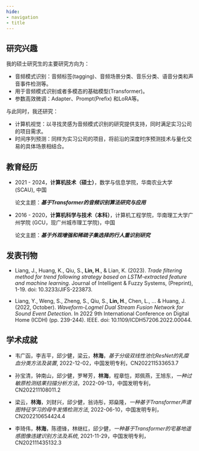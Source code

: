 ```yaml
---
hide:
- navigation
- title
---
```

## 研究兴趣

我的硕士研究生的主要研究方向为：

- 音频模式识别：音频标签(tagging)、音频场景分类、音乐分类、语音分类和声音事件检测等。
- 用于音频模式识别或者多模态的基础模型(Transformer)。
- 参数高效微调：Adapter、Prompt(Prefix) 和LoRA等。

与此同时，我还研究：

- 计算机视觉：以寻找灵感为音频模式识别的研究提供支持，同时满足实习公司的项目需求。
- 时间序列预测：同样为实习公司的项目，将前沿的深度时序预测技术与量化交易的具体场景相结合。


## 教育经历

- 2021 - 2024，**计算机技术（硕士）**，数学与信息学院，华南农业大学 (SCAU), 中国

    论文主题：***基于Transformer的音频识别算法研究与应用***

- 2016 - 2020，**计算机科学与技术（本科）**，计算机工程学院，华南理工大学广州学院 (GCU，现广州城市理工学院)，中国

    论文主题：***基于外观增强和稀疏子集选择的行人重识别研究***

## 发表刊物

- Liang, J., Huang, K., Qiu, S., **Lin, H**., & Lian, K. (2023). *Trade filtering method for trend following strategy based on LSTM-extracted feature and machine learning*. Journal of Intelligent & Fuzzy Systems, (Preprint), 1-19. doi: 10.3233/JIFS-223873.

- Liang, Y., Weng, S., Zheng, S., Qiu, S., **Lin, H**., Chen, L., ... & Huang, J. (2022, October). *Waveform-Logmel Dual Stream Fusion Network for Sound Event Detection*. In 2022 9th International Conference on Digital Home (ICDH) (pp. 239-244). IEEE. doi: 10.1109/ICDH57206.2022.00044.

## 学术成就

- 韦广函，李吉平，邱少健，梁云，**林海**，*基于分级双线性池化ResNet的乳糜血分类方法及装置*, 2022-12-02，中国发明专利，CN202211533653.7

- 孙宝清，钟南山，邱少健，罗琴芳，**林海**，程章恺，郑佩燕，王旭东，*一种过敏原检测结果扫描分析方法*，2022-09-13，中国发明专利，CN202211108011.2

- 梁云，**林海**，刘财兴，邱少健，翁诗彤，郑燊隆，*一种基于Transformer声谱图特征学习的母牛发情检测方法*, 2022-06-10，中国发明专利，CN202210654424.4 

- 李琦伟，**林海**，陈德锋，林继红，邱少健，*一种基于Transformer的宅基地遥感图像违建识别方法及系统*, 2021-11-29，中国发明专利，CN202111435132.3